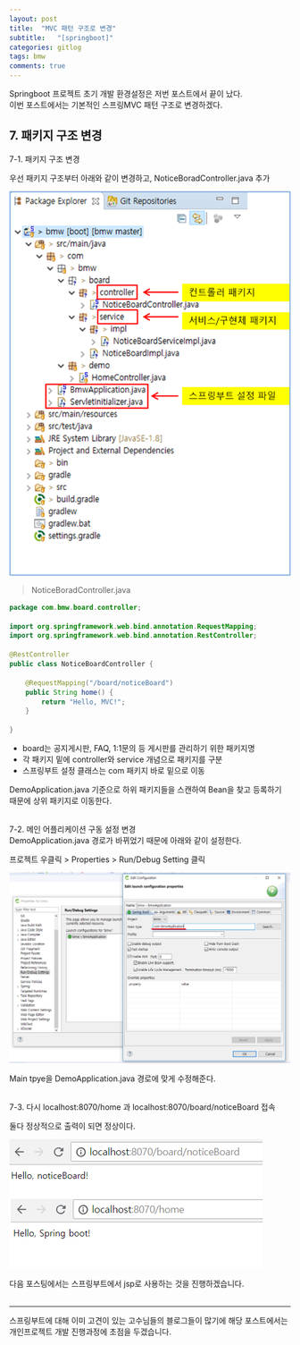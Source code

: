 ```yaml
---
layout: post
title:  "MVC 패턴 구조로 변경"
subtitle:   "[springboot]"
categories: gitlog
tags: bmw
comments: true
---
```


Springboot 프로젝트 초기 개발 환경설정은 저번 포스트에서 끝이 났다.  
이번 포스트에서는 기본적인 스프링MVC 패턴 구조로 변경하겠다.


## 7. 패키지 구조 변경

7-1. 패키지 구조 변경  

우선 패키지 구조부터 아래와 같이 변경하고, NoticeBoradController.java 추가

[![MVC Struct STEP1](/assets/img/bmw/201807/2018-07-25-mvcStructureStep1.png)]() 
<br>

> NoticeBoradController.java

```java
package com.bmw.board.controller;

import org.springframework.web.bind.annotation.RequestMapping;
import org.springframework.web.bind.annotation.RestController;

@RestController
public class NoticeBoardController {

	@RequestMapping("/board/noticeBoard")
	public String home() {
		return "Hello, MVC!";
	}
	
}
```
- board는 공지게시판, FAQ, 1:1문의 등 게시판를 관리하기 위한 패키지명
- 각 패키지 밑에 controller와 service 개념으로 패키지를 구분
- 스프링부트 설정 클래스는 com 패키지 바로 밑으로 이동

DemoApplication.java 기준으로 하위 패키지들을 스캔하여 Bean을 찾고 등록하기 때문에 상위 패키지로 이동한다.
<br><br>

7-2. 메인 어플리케이션 구동 설정 변경  
DemoApplication.java 경로가 바뀌었기 때문에 아래와 같이 설정한다.

프로젝트 우클릭 > Properties > Run/Debug Setting 클릭

[![MVC Struct STEP2](/assets/img/bmw/201807/2018-07-25-mvcStructureStep2.png)]() 
<br>
 
Main tpye을 DemoApplication.java 경로에 맞게 수정해준다.
<br><br>


7-3. 다시 localhost:8070/home 과 localhost:8070/board/noticeBoard 접속  

둘다 정상적으로 출력이 되면 정상이다.

[![MVC Struct STEP3](/assets/img/bmw/201807/2018-07-25-mvcStructureStep3.png)]() 
<br>

다음 포스팅에서는 스프링부트에서 jsp로 사용하는 것을 진행하겠습니다.
<br><br>

---
스프링부트에 대해 이미 고견이 있는 고수님들의 블로그들이 많기에
해당 포스트에서는 개인프로젝트 개발 진행과정에 초점을 두겠습니다.